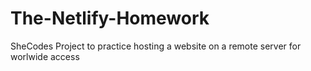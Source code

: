 # The-Netlify-Homework
 SheCodes Project to practice hosting a website on a remote server for worlwide access
